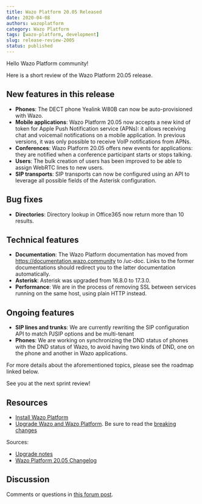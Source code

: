 ```yaml
---
title: Wazo Platform 20.05 Released
date: 2020-04-08
authors: wazoplatform
category: Wazo Platform
tags: [wazo-platform, development]
slug: release-review-2005
status: published
---
```


Hello Wazo Platform community!

Here is a short review of the Wazo Platform 20.05 release.

## New features in this release

- **Phones**: The DECT phone Yealink W80B can now be auto-provisioned with Wazo.
- **Mobile applications**: Wazo Platform 20.05 now accepts a new kind of token for Apple Push Notification service (APNs): it allows receiving chat and voicemail notifications on a mobile application. In previous versions, it was only possible to receive VoIP notifications from APNs.
- **Conferences**: Wazo Platform 20.05 offers new events for applications: they are notified when a conference participant starts or stops talking.
- **Users**: The bulk creation of users has been improved to be able to assign WebRTC lines to new users.
- **SIP transports**: SIP transports can now be configured using an API to leverage all possible fields of the Asterisk configuration.

## Bug fixes

- **Directories**: Directory lookup in Office365 now return more than 10 results.

## Technical features

- **Documentation**: The Wazo Platform documentation has moved from https://documentation.wazo.community to /uc-doc. Links to the former documentations should redirect you to the latter documentation automatically.
- **Asterisk**: Asterisk was upgraded from 16.8.0 to 17.3.0.
- **Performance**: We are in the process of removing SSL between services running on the same host, using plain HTTP instead.

## Ongoing features

- **SIP lines and trunks**: We are currently rewriting the SIP configuration API to match PJSIP options and be multi-tenant
- **Phones**: We are working on synchronizing the DND status of phones with the DND status of Wazo, to avoid having two kinds of DND, one on the phone and another in Wazo applications.

For more details about the aforementioned topics, please see the roadmap linked below.

See you at the next sprint review!

<!-- truncate -->

## Resources

- [Install Wazo Platform](/uc-doc/installation)
- [Upgrade Wazo and Wazo Platform](/uc-doc/upgrade/). Be sure to read the [breaking changes](/uc-doc/upgrade/upgrade_notes#20.05)

Sources:

- [Upgrade notes](/uc-doc/upgrade/upgrade_notes#20.05)
- [Wazo Platform 20.05 Changelog](https://wazo-dev.atlassian.net/issues/?jql=project%3DWAZO%20AND%20fixVersion%3D20.05)

## Discussion

Comments or questions in [this forum post](https://wazo-platform.discourse.group/t/blog-wazo-platform-20-05-released).
